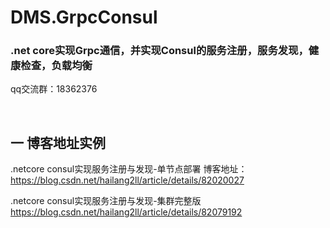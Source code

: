 # DMS.GrpcConsul

### .net core实现Grpc通信，并实现Consul的服务注册，服务发现，健康检查，负载均衡 
qq交流群：18362376

<br />

## 一 博客地址实例
.netcore consul实现服务注册与发现-单节点部署 
博客地址：https://blog.csdn.net/hailang2ll/article/details/82020027
	
.netcore consul实现服务注册与发现-集群完整版
https://blog.csdn.net/hailang2ll/article/details/82079192

